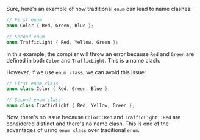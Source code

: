 Sure, here's an example of how traditional `enum` can lead to name clashes:

```cpp
// First enum
enum Color { Red, Green, Blue };

// Second enum
enum TrafficLight { Red, Yellow, Green };
```

In this example, the compiler will throw an error because `Red` and `Green` are defined in both `Color` and `TrafficLight`. This is a name clash.

However, if we use `enum class`, we can avoid this issue:

```cpp
// First enum class
enum class Color { Red, Green, Blue };

// Second enum class
enum class TrafficLight { Red, Yellow, Green };
```

Now, there's no issue because `Color::Red` and `TrafficLight::Red` are considered distinct and there's no name clash. This is one of the advantages of using `enum class` over traditional `enum`.